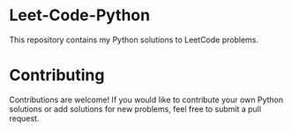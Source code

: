 # Leet-Code-Python
This repository contains my Python solutions to LeetCode problems.

# Contributing
Contributions are welcome! If you would like to contribute your own Python solutions or add solutions for new problems, feel free to submit a pull request.
